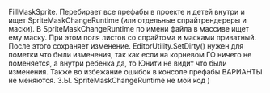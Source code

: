 FillMaskSprite. 
Перебирает все префабы в проекте и детей внутри и ищет SpriteMaskChangeRuntime (или отдельные спрайтрендереры и маски).
В SpriteMaskChangeRuntime по имени файла в массиве ищет ему маску. При этом поля листов со спрайтома и масками приватный.
После этого сохраняет изменение. EditorUtility.SetDirty() нужен для пометки что были изменения, так как если на корневом ГО ничего не поменяется, а внутри ребенка да, то Юнити не видит что были изменения.
Также во избежание ошибок в консоле префабы ВАРИАНТЫ не меняются.
З.Ы. SpriteMaskChangeRuntime не мой код )
